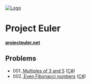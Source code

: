 
[![Logo](https://raw.githubusercontent.com/verloka/Project-Euler/master/march/logo.jpg)](https://github.com/verloka/Project-Euler)

# Project Euler
**[projecteuler.net](https://projecteuler.net/)**

## <a name="top"></a>Problems

 * 001.[ Multiples of 3 and 5](https://github.com/verloka/Project-Euler/tree/master/src/_001) ([C#](https://github.com/verloka/Project-Euler/blob/master/src/_001/Program.cs))
 * 002.[ Even Fibonacci numbers](https://github.com/verloka/Project-Euler/tree/master/src/_002) ([C#](https://github.com/verloka/Project-Euler/blob/master/src/_002/Program.cs))

